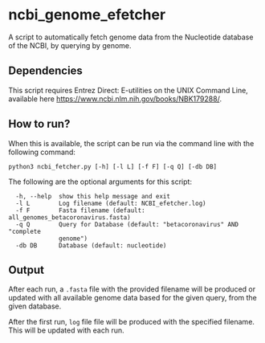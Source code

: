 # ncbi_genome_efetcher

A script to automatically fetch genome data from the Nucleotide database of the NCBI, by querying by genome.

## Dependencies
This script requires Entrez Direct: E-utilities on the UNIX Command Line, available here https://www.ncbi.nlm.nih.gov/books/NBK179288/.


## How to run?
When this is available, the script can be run via the command line with the following command:

```
python3 ncbi_fetcher.py [-h] [-l L] [-f F] [-q Q] [-db DB]
```

The following are the optional arguments for this script:
```
  -h, --help  show this help message and exit
  -l L        Log filename (default: NCBI_efetcher.log)
  -f F        Fasta filename (default: all_genomes_betacoronavirus.fasta)
  -q Q        Query for Database (default: "betacoronavirus" AND "complete
              genome")
  -db DB      Database (default: nucleotide)
```

## Output
After each run, a `.fasta` file with the provided filename will be produced or updated with all available genome data based for the given query, from the given database.

After the first run,  `log` file file will be produced with the specified filename. This will be updated with each run.
